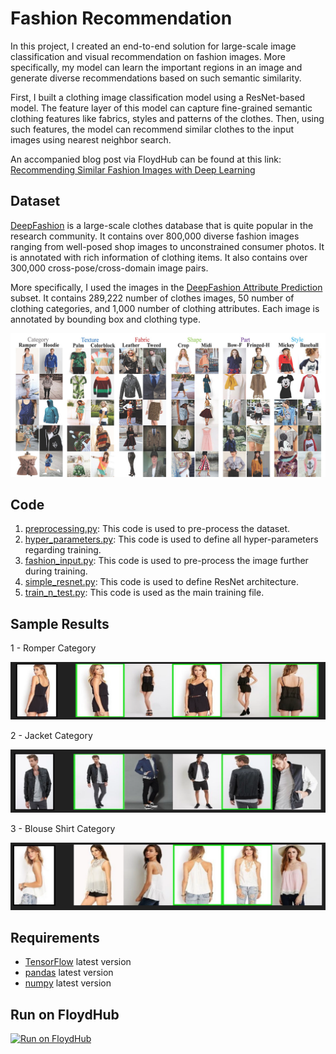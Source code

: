# Fashion Recommendation

In this project, I created an end-to-end solution for large-scale image classification and visual recommendation on fashion images. More specifically, my model can learn the important regions in an image and generate diverse recommendations based on such semantic similarity.  

First, I built a clothing image classification model using a ResNet-based model. The feature layer of this model can capture fine-grained semantic clothing features like fabrics, styles and patterns of the clothes. Then, using such features, the model can recommend similar clothes to the input images using nearest neighbor search.

An accompanied blog post via FloydHub can be found at this link: [Recommending Similar Fashion Images with Deep Learning](https://blog.floydhub.com/similar-fashion-images/)

## Dataset
[DeepFashion](http://mmlab.ie.cuhk.edu.hk/projects/DeepFashion.html) is a large-scale clothes database that is quite popular in the research community. It contains over 800,000 diverse fashion images ranging from well-posed shop images to unconstrained consumer photos. It is annotated with rich information of clothing items. It also contains over 300,000 cross-pose/cross-domain image pairs.

More specifically, I used the images in the [DeepFashion Attribute Prediction](http://mmlab.ie.cuhk.edu.hk/projects/DeepFashion/AttributePrediction.html) subset. It contains 289,222 number of clothes images, 50 number of clothing categories, and 1,000 number of clothing attributes. Each image is annotated by bounding box and clothing type.

![AttributePrediction](deep-fashion-attribute-prediction.jpg)

## Code
1. [preprocessing.py](https://github.com/khanhnamle1994/fashion-recommendation/blob/master/code/preprocessing.py): This code is used to pre-process the dataset.
2. [hyper_parameters.py](https://github.com/khanhnamle1994/fashion-recommendation/blob/master/code/hyper_parameters.py): This code is used to define all hyper-parameters regarding training.
3. [fashion_input.py](https://github.com/khanhnamle1994/fashion-recommendation/blob/master/code/fashion_input.py): This code is used to pre-process the image further during training.
4. [simple_resnet.py](https://github.com/khanhnamle1994/fashion-recommendation/blob/master/code/simple_resnet.py): This code is used to define ResNet architecture.
5. [train_n_test.py](https://github.com/khanhnamle1994/fashion-recommendation/blob/master/code/train_n_test.py): This code is used as the main training file.

## Sample Results

1 - Romper Category

![Romper](Results/Romper-Examples.png)

2 - Jacket Category

![Jacket](Results/Jacket-Examples.png)

3 - Blouse Shirt Category

![BlouseShirt](Results/BlouseShirt-Examples.png)

## Requirements
- [TensorFlow](https://www.tensorflow.org/) latest version
- [pandas](https://pandas.pydata.org/) latest version
- [numpy](http://www.numpy.org/) latest version

## Run on FloydHub
[![Run on FloydHub](https://static.floydhub.com/button/button-small.svg)](https://floydhub.com/run)
